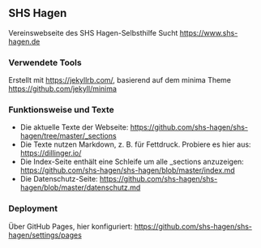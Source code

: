 ## SHS Hagen

Vereinswebseite des SHS Hagen-Selbsthilfe Sucht https://www.shs-hagen.de

### Verwendete Tools

Erstellt mit https://jekyllrb.com/, basierend auf dem minima Theme https://github.com/jekyll/minima

### Funktionsweise und Texte

- Die aktuelle Texte der Webseite: https://github.com/shs-hagen/shs-hagen/tree/master/_sections
- Die Texte nutzen Markdown, z. B. für Fettdruck. Probiere es hier aus: https://dillinger.io/
- Die Index-Seite enthält eine Schleife um alle _sections anzuzeigen: https://github.com/shs-hagen/shs-hagen/blob/master/index.md
- Die Datenschutz-Seite: https://github.com/shs-hagen/shs-hagen/blob/master/datenschutz.md

### Deployment

Über GitHub Pages, hier konfiguriert: https://github.com/shs-hagen/shs-hagen/settings/pages
